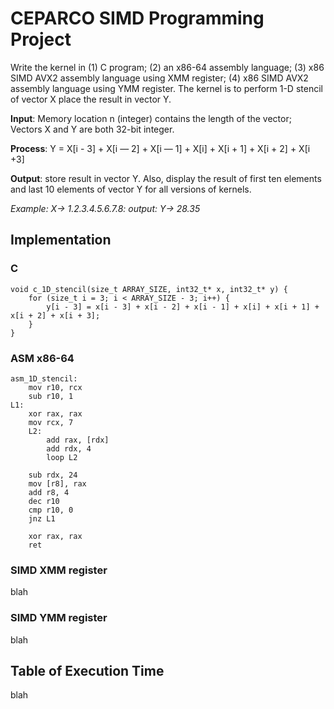 # CEPARCO SIMD Programming Project
Write the kernel in (1) C program; (2) an x86-64 assembly language; (3) x86 SIMD AVX2 assembly language using XMM register; (4) x86 SIMD AVX2 assembly language using YMM register. The kernel is to perform 1-D stencil of vector X place the result in vector Y. 

**Input**: Memory location n (integer) contains the length of the vector; Vectors X and Y are both 32-bit integer. 

**Process**: Y = X[i - 3] + X[i — 2] + X[i — 1] + X[i] + X[i + 1] + X[i + 2]  + X[i +3] 

**Output**: store result in vector Y. Also, display the result of first ten elements and last 10 elements of vector Y for all versions of kernels.

*Example: X-> 1.2.3.4.5.6.7.8: output: Y-> 28.35*

## Implementation
### C
```
void c_1D_stencil(size_t ARRAY_SIZE, int32_t* x, int32_t* y) {
    for (size_t i = 3; i < ARRAY_SIZE - 3; i++) {
        y[i - 3] = x[i - 3] + x[i - 2] + x[i - 1] + x[i] + x[i + 1] + x[i + 2] + x[i + 3];
    }
}
```

### ASM x86-64
```
asm_1D_stencil:
	mov r10, rcx
	sub r10, 1
L1:
	xor rax, rax
	mov rcx, 7
	L2: 
		add rax, [rdx]
		add rdx, 4
		loop L2

	sub rdx, 24
	mov [r8], rax
	add r8, 4
	dec r10
	cmp r10, 0
	jnz L1

	xor rax, rax
	ret
```


### SIMD XMM register
blah

### SIMD YMM register
blah

## Table of Execution Time
blah

